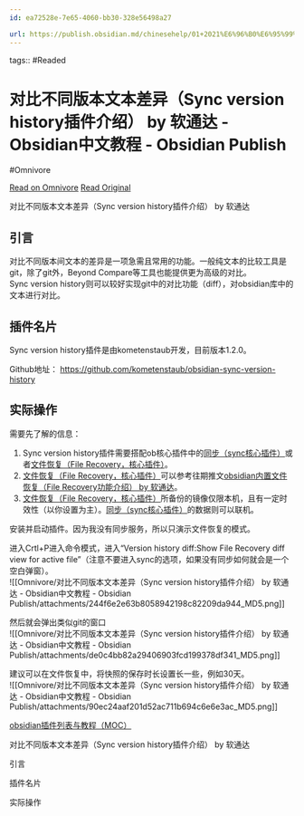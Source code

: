 ```yaml
---
id: ea72528e-7e65-4060-bb30-328e56498a27

url: https://publish.obsidian.md/chinesehelp/01+2021%E6%96%B0%E6%95%99%E7%A8%8B/%E5%AF%B9%E6%AF%94%E4%B8%8D%E5%90%8C%E7%89%88%E6%9C%AC%E6%96%87%E6%9C%AC%E5%B7%AE%E5%BC%82%EF%BC%88Sync+version+history%E6%8F%92%E4%BB%B6%E4%BB%8B%E7%BB%8D%EF%BC%89+by+%E8%BD%AF%E9%80%9A%E8%BE%BE
---
```



tags::  #Readed 

# 对比不同版本文本差异（Sync version history插件介绍） by 软通达 - Obsidian中文教程 - Obsidian Publish
#Omnivore

[Read on Omnivore](https://omnivore.app/me/sync-version-history-by-obsidian-obsidian-publish-191e637b374)
[Read Original](https://publish.obsidian.md/chinesehelp/01+2021%E6%96%B0%E6%95%99%E7%A8%8B/%E5%AF%B9%E6%AF%94%E4%B8%8D%E5%90%8C%E7%89%88%E6%9C%AC%E6%96%87%E6%9C%AC%E5%B7%AE%E5%BC%82%EF%BC%88Sync+version+history%E6%8F%92%E4%BB%B6%E4%BB%8B%E7%BB%8D%EF%BC%89+by+%E8%BD%AF%E9%80%9A%E8%BE%BE)

对比不同版本文本差异（Sync version history插件介绍） by 软通达

## 引言 

对比不同版本间文本的差异是一项急需且常用的功能。一般纯文本的比较工具是git，除了git外，Beyond Compare等工具也能提供更为高级的对比。  
Sync version history则可以较好实现git中的对比功能（diff），对obsidian库中的文本进行对比。

## 插件名片 

Sync version history插件是由kometenstaub开发，目前版本1.2.0。

Github地址： <https://github.com/kometenstaub/obsidian-sync-version-history>

## 实际操作 

需要先了解的信息：

1. Sync version history插件需要搭配ob核心插件中的[同步（sync核心插件）](https://publish.obsidian.md/chinesehelp/01+2021%E6%96%B0%E6%95%99%E7%A8%8B/%E5%90%8C%E6%AD%A5%EF%BC%88sync%E6%A0%B8%E5%BF%83%E6%8F%92%E4%BB%B6%EF%BC%89)或者[文件恢复（File Recovery，核心插件）](https://publish.obsidian.md/chinesehelp/01+2021%E6%96%B0%E6%95%99%E7%A8%8B/%E6%96%87%E4%BB%B6%E6%81%A2%E5%A4%8D%EF%BC%88File+Recovery%EF%BC%8C%E6%A0%B8%E5%BF%83%E6%8F%92%E4%BB%B6%EF%BC%89)。
2. [文件恢复（File Recovery，核心插件）](https://publish.obsidian.md/chinesehelp/01+2021%E6%96%B0%E6%95%99%E7%A8%8B/%E6%96%87%E4%BB%B6%E6%81%A2%E5%A4%8D%EF%BC%88File+Recovery%EF%BC%8C%E6%A0%B8%E5%BF%83%E6%8F%92%E4%BB%B6%EF%BC%89)可以参考往期推文[obsidian内置文件恢复（File Recovery功能介绍） by 软通达](https://publish.obsidian.md/chinesehelp/01+2021%E6%96%B0%E6%95%99%E7%A8%8B/obsidian%E5%86%85%E7%BD%AE%E6%96%87%E4%BB%B6%E6%81%A2%E5%A4%8D%EF%BC%88File+Recovery%E5%8A%9F%E8%83%BD%E4%BB%8B%E7%BB%8D%EF%BC%89+by+%E8%BD%AF%E9%80%9A%E8%BE%BE)。
3. [文件恢复（File Recovery，核心插件）](https://publish.obsidian.md/chinesehelp/01+2021%E6%96%B0%E6%95%99%E7%A8%8B/%E6%96%87%E4%BB%B6%E6%81%A2%E5%A4%8D%EF%BC%88File+Recovery%EF%BC%8C%E6%A0%B8%E5%BF%83%E6%8F%92%E4%BB%B6%EF%BC%89)所备份的镜像仅限本机，且有一定时效性（以你设置为主）。[同步（sync核心插件）](https://publish.obsidian.md/chinesehelp/01+2021%E6%96%B0%E6%95%99%E7%A8%8B/%E5%90%8C%E6%AD%A5%EF%BC%88sync%E6%A0%B8%E5%BF%83%E6%8F%92%E4%BB%B6%EF%BC%89)的数据则可以联机。

安装并启动插件。因为我没有同步服务，所以只演示文件恢复的模式。

进入Crtl+P进入命令模式，进入“Version history diff:Show File Recovery diff view for active file”（注意不要进入sync的选项，如果没有同步如何就会是一个空白弹窗）。  
![[Omnivore/对比不同版本文本差异（Sync version history插件介绍） by 软通达 - Obsidian中文教程 - Obsidian Publish/attachments/244f6e2e63b8058942198c82209da944_MD5.png]]

然后就会弹出类似git的窗口  
![[Omnivore/对比不同版本文本差异（Sync version history插件介绍） by 软通达 - Obsidian中文教程 - Obsidian Publish/attachments/de0c4bb82a29406903fcd199378df341_MD5.png]]

建议可以在文件恢复中，将快照的保存时长设置长一些，例如30天。  
![[Omnivore/对比不同版本文本差异（Sync version history插件介绍） by 软通达 - Obsidian中文教程 - Obsidian Publish/attachments/90ec24aaf201d52ac711b694c6e6e3ac_MD5.png]]

[obsidian插件列表与教程（MOC）](https://publish.obsidian.md/chinesehelp/01+2021%E6%96%B0%E6%95%99%E7%A8%8B/obsidian%E6%8F%92%E4%BB%B6%E5%88%97%E8%A1%A8%E4%B8%8E%E6%95%99%E7%A8%8B%EF%BC%88MOC%EF%BC%89)

对比不同版本文本差异（Sync version history插件介绍） by 软通达

引言

插件名片

实际操作

